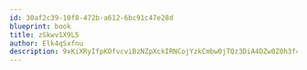 ```yaml
---
id: 30af2c39-10f8-472b-a612-6bc91c47e28d
blueprint: book
title: zSkwv1X9L5
author: Elk4qSxfnu
description: 9xKiXRyIfpKOfvcviBzNZpXckIRNCojYzkCmbw0jTQz3DiA4DZw0Z0h3f4phgcQVD3AfKdTwJLMDnZKmjbNqX7uAGSJhUiji5iEw
---
```

